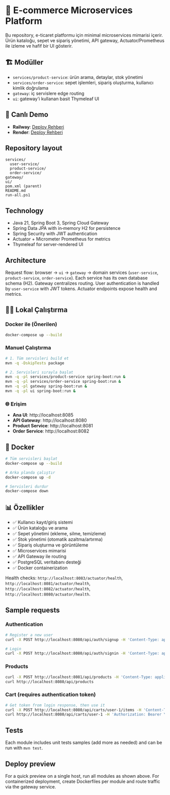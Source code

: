﻿# 🛒 E-commerce Microservices Platform

Bu repository, e-ticaret platformu için minimal microservices mimarisi içerir. Ürün kataloğu, sepet ve sipariş yönetimi, API gateway, Actuator/Prometheus ile izleme ve hafif bir UI gösterir.

## 🏗️ Modüller

- `services/product-service`: ürün arama, detaylar, stok yönetimi
- `services/order-service`: sepet işlemleri, sipariş oluşturma, kullanıcı kimlik doğrulama
- `gateway`: iç servislere edge routing
- `ui`: gateway'i kullanan basit Thymeleaf UI

## 🚀 Canlı Demo

- **Railway**: [Deploy Rehberi](RAILWAY_DEPLOYMENT.md)
- **Render**: [Deploy Rehberi](RENDER_DEPLOYMENT.md)

## Repository layout

```
services/
  user-service/
  product-service/
  order-service/
gateway/
ui/
pom.xml (parent)
README.md
run-all.ps1
```

## Technology

- Java 21, Spring Boot 3, Spring Cloud Gateway
- Spring Data JPA with in‑memory H2 for persistence
- Spring Security with JWT authentication
- Actuator + Micrometer Prometheus for metrics
- Thymeleaf for server-rendered UI

## Architecture

Request flow: browser → `ui` → `gateway` → domain services (`user-service`, `product-service`, `order-service`). Each service has its own database schema (H2). Gateway centralizes routing. User authentication is handled by `user-service` with JWT tokens. Actuator endpoints expose health and metrics.

## 🏃‍♂️ Lokal Çalıştırma

### Docker ile (Önerilen)
```bash
docker-compose up --build
```

### Manuel Çalıştırma
```bash
# 1. Tüm servisleri build et
mvn -q -DskipTests package

# 2. Servisleri sırayla başlat
mvn -q -pl services/product-service spring-boot:run &
mvn -q -pl services/order-service spring-boot:run &
mvn -q -pl gateway spring-boot:run &
mvn -q -pl ui spring-boot:run &
```

### 🌐 Erişim
- **Ana UI**: http://localhost:8085
- **API Gateway**: http://localhost:8080
- **Product Service**: http://localhost:8081
- **Order Service**: http://localhost:8082

## 🐳 Docker

```bash
# Tüm servisleri başlat
docker-compose up --build

# Arka planda çalıştır
docker-compose up -d

# Servisleri durdur
docker-compose down
```

## 📊 Özellikler

- ✅ Kullanıcı kayıt/giriş sistemi
- ✅ Ürün kataloğu ve arama
- ✅ Sepet yönetimi (ekleme, silme, temizleme)
- ✅ Stok yönetimi (otomatik azaltma/artırma)
- ✅ Sipariş oluşturma ve görüntüleme
- ✅ Microservices mimarisi
- ✅ API Gateway ile routing
- ✅ PostgreSQL veritabanı desteği
- ✅ Docker containerization

Health checks: `http://localhost:8083/actuator/health`, `http://localhost:8081/actuator/health`, `http://localhost:8082/actuator/health`, `http://localhost:8080/actuator/health`.

## Sample requests

### Authentication
```bash
# Register a new user
curl -X POST http://localhost:8080/api/auth/signup -H 'Content-Type: application/json' -d '{"name":"John Doe","email":"john@example.com","password":"password123","confirmPassword":"password123"}'

# Login
curl -X POST http://localhost:8080/api/auth/signin -H 'Content-Type: application/json' -d '{"email":"john@example.com","password":"password123"}'
```

### Products
```bash
curl -X POST http://localhost:8081/api/products -H 'Content-Type: application/json' -d '{"sku":"SKU-1","name":"Phone","description":"5G","price":799,"stock":10}'
curl http://localhost:8080/api/products
```

### Cart (requires authentication token)
```bash
# Get token from login response, then use it
curl -X POST http://localhost:8080/api/carts/user-1/items -H 'Content-Type: application/json' -H 'Authorization: Bearer YOUR_JWT_TOKEN' -d '{"productId":1,"quantity":2}'
curl http://localhost:8080/api/carts/user-1 -H 'Authorization: Bearer YOUR_JWT_TOKEN'
```

## Tests

Each module includes unit tests samples (add more as needed) and can be run with `mvn test`.

## Deploy preview

For a quick preview on a single host, run all modules as shown above. For containerized deployment, create Dockerfiles per module and route traffic via the gateway service.
